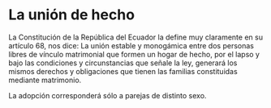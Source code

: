 # La unión de hecho

La Constitución de la República del Ecuador la define muy claramente en su artículo 68, nos dice: La unión estable y monogámica entre dos personas libres de vínculo matrimonial que formen un hogar de hecho, por el lapso y bajo las condiciones y circunstancias que señale la ley, generará los mismos derechos y obligaciones que tienen las familias constituidas mediante matrimonio.

La adopción corresponderá sólo a parejas de distinto sexo.

